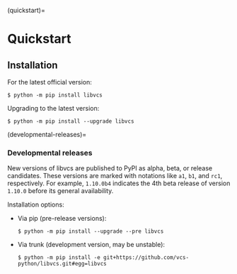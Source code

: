 (quickstart)=

# Quickstart

## Installation

For the latest official version:

```console
$ python -m pip install libvcs
```

Upgrading to the latest version:

```console
$ python -m pip install --upgrade libvcs
```

(developmental-releases)=

### Developmental releases

New versions of libvcs are published to PyPI as alpha, beta, or release candidates. These versions
are marked with notations like `a1`, `b1`, and `rc1`, respectively. For example, `1.10.0b4` indicates
the 4th beta release of version `1.10.0` before its general availability.

Installation options:

- Via pip (pre-release versions):

  ```console
  $ python -m pip install --upgrade --pre libvcs
  ```

- Via trunk (development version, may be unstable):

  ```console
  $ python -m pip install -e git+https://github.com/vcs-python/libvcs.git#egg=libvcs
  ```

[pip]: https://pip.pypa.io/en/stable/
